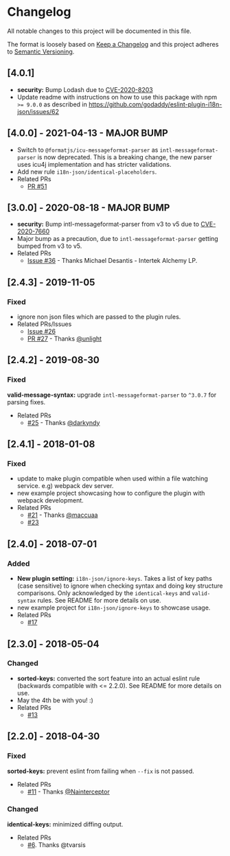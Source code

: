 # Changelog

All notable changes to this project will be documented in this file.

The format is loosely based on [Keep a Changelog](http://keepachangelog.com/en/1.0.0/)
and this project adheres to [Semantic Versioning](http://semver.org/spec/v2.0.0.html).

## [4.0.1]

- **security:** Bump Lodash due to [CVE-2020-8203](https://github.com/advisories/GHSA-p6mc-m468-83gw)
- Update readme with instructions on how to use this package with npm `>= 9.0.0` as described in https://github.com/godaddy/eslint-plugin-i18n-json/issues/62

## [4.0.0] - 2021-04-13 - MAJOR BUMP

- Switch to `@formatjs/icu-messageformat-parser` as `intl-messageformat-parser` is now deprecated. This is a breaking change, the new parser uses icu4j implementation and has stricter validations.
- Add new rule `i18n-json/identical-placeholders`.
- Related PRs
  - [PR #51](https://github.com/godaddy/eslint-plugin-i18n-json/pull/51)


## [3.0.0] - 2020-08-18 - MAJOR BUMP

- **security:** Bump intl-messageformat-parser from v3 to v5 due to [CVE-2020-7660](https://nvd.nist.gov/vuln/detail/CVE-2020-7660)
- Major bump as a precaution, due to `intl-messageformat-parser` getting bumped from v3 to v5.
- Related PRs
  - [Issue #36](https://github.com/godaddy/eslint-plugin-i18n-json/pull/36) - Thanks Michael Desantis - Intertek Alchemy LP.


## [2.4.3] - 2019-11-05

### Fixed

- ignore non json files which are passed to the plugin rules.
- Related PRs/Issues
  - [Issue #26](https://github.com/godaddy/eslint-plugin-i18n-json/issues/26)
  - [PR #27](https://github.com/godaddy/eslint-plugin-i18n-json/pull/27) - Thanks [@unlight](https://github.com/unlight)


## [2.4.2] - 2019-08-30

### Fixed

**valid-message-syntax:** upgrade `intl-messageformat-parser` to `^3.0.7` for parsing fixes.
- Related PRs
  - [#25](https://github.com/godaddy/eslint-plugin-i18n-json/pull/25) - Thanks [@darkyndy](https://github.com/darkyndy)

## [2.4.1] - 2018-01-08

### Fixed

- update to make plugin compatible when used within a file watching service. e.g) webpack dev server.
- new example project showcasing how to configure the plugin with webpack development.
- Related PRs
  - [#21](https://github.com/godaddy/eslint-plugin-i18n-json/pull/21) - Thanks [@maccuaa](https://github.com/maccuaa)
  - [#23](https://github.com/godaddy/eslint-plugin-i18n-json/pull/23)

## [2.4.0] - 2018-07-01

### Added

- **New plugin setting:** `i18n-json/ignore-keys`. Takes a list of key paths (case sensitive) to ignore when checking syntax and doing key structure comparisons. Only acknowledged by the `identical-keys` and `valid-syntax` rules. See README for more details on use.
- new example project for `i18n-json/ignore-keys` to showcase usage.
- Related PRs
  - [#17](https://github.com/godaddy/eslint-plugin-i18n-json/pull/17)

## [2.3.0] - 2018-05-04

### Changed

- **sorted-keys:** converted the sort feature into an actual eslint rule (backwards compatible with <= 2.2.0). See README for more details on use.
- May the 4th be with you! :)
- Related PRs
  - [#13](https://github.com/godaddy/eslint-plugin-i18n-json/pull/13)

## [2.2.0] - 2018-04-30

### Fixed

**sorted-keys:** prevent eslint from failing when `--fix` is not passed.
- Related PRs
  - [#11](https://github.com/godaddy/eslint-plugin-i18n-json/pull/11) - Thanks [@Nainterceptor](https://github.com/Nainterceptor)

### Changed

**identical-keys:** minimized diffing output.
- Related PRs
  - [#6](https://github.com/godaddy/eslint-plugin-i18n-json/pull/6).
Thanks @tvarsis
